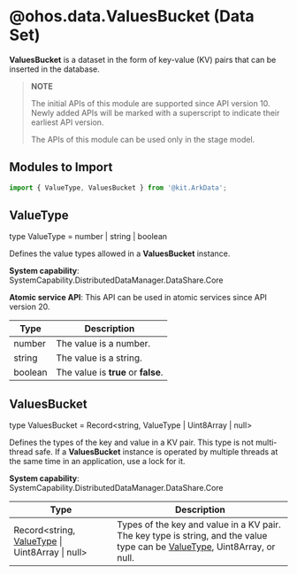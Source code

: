 # @ohos.data.ValuesBucket (Data Set)
<!--Kit: ArkData-->
<!--Subsystem: DistributedDataManager-->
<!--Owner: @woodenarow-->
<!--Designer: @woodenarow; @xuelei3-->
<!--Tester: @chenwan188; @logic42-->
<!--Adviser: @ge-yafang-->

**ValuesBucket** is a dataset in the form of key-value (KV) pairs that can be inserted in the database.

> **NOTE**
>
> The initial APIs of this module are supported since API version 10. Newly added APIs will be marked with a superscript to indicate their earliest API version.
>
> The APIs of this module can be used only in the stage model.


## Modules to Import

```ts
import { ValueType, ValuesBucket } from '@kit.ArkData';
```

## ValueType

type ValueType = number | string | boolean

Defines the value types allowed in a **ValuesBucket** instance.

**System capability**: SystemCapability.DistributedDataManager.DataShare.Core

**Atomic service API**: This API can be used in atomic services since API version 20.

| Type   | Description                |
| ------- | -------------------- |
| number  | The value is a number.  |
| string  | The value is a string.|
| boolean | The value is **true** or **false**.|

## ValuesBucket

type ValuesBucket = Record<string, ValueType | Uint8Array | null>

Defines the types of the key and value in a KV pair. This type is not multi-thread safe. If a **ValuesBucket** instance is operated by multiple threads at the same time in an application, use a lock for it.

**System capability**: SystemCapability.DistributedDataManager.DataShare.Core

| Type         | Description                                     |
| ------------- | --------------------------------------------- |
| Record<string, [ValueType](#valuetype) \| Uint8Array \| null> | Types of the key and value in a KV pair. The key type is string, and the value type can be [ValueType](#valuetype), Uint8Array, or null.|
